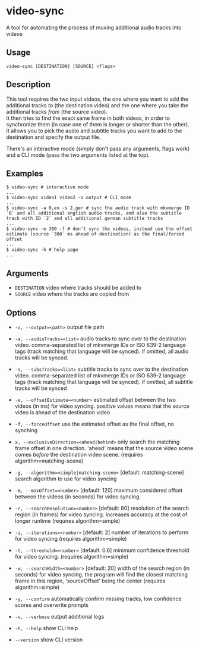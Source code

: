 # video-sync

A tool for automating the process of muxing additional audio tracks into videos

## Usage

```sh-session
video-sync [DESTINATION] [SOURCE] <flags>
```

## Description

This tool requires the two input videos, the one where you want to add the additional tracks *to* (the destination video) and the one where you take the additional tracks *from* (the source video).  
It then tries to find the exact same frame in both videos, in order to synchronize them (in case one of them is longer or shorter than the other).  
It allows you to pick the audio and subtitle tracks you want to add to the destination and specify the output file.

There's an interactive mode (simply don't pass any arguments, flags work) and a CLI mode (pass the two arguments listed at the top).

## Examples

```sh-session
$ video-sync # interactive mode
...
$ video-sync video1 video2 -o output # CLI mode
...
$ video-sync -a 0,en -s 2,ger # sync the audio track with mkvmerge ID `0` and all additional english audio tracks, and also the subtitle track with ID `2` and all additional german subtitle tracks
...
$ video-sync -e 300 -f # don't sync the videos, instead use the offset estimate (source `300` ms ahead of destination) as the final/forced offset
...
$ video-sync -h # help page
...
```

## Arguments

- `DESTINATION` video where tracks should be added to
- `SOURCE` video where the tracks are copied from

## Options

- `-o, --output=<path>` output file path

- `-a, --audioTracks=<list>` audio tracks to sync over to the destination video. comma-separated list of mkvmerge IDs or ISO 639-2 language tags (track matching that language will be synced). if omitted, all audio tracks will be synced.

- `-s, --subsTracks=<list>` subtitle tracks to sync over to the destination video. comma-separated list of mkvmerge IDs or ISO 639-2 language tags (track matching that language will be synced). if omitted, all subtitle tracks will be synced

- `-e, --offsetEstimate=<number>` estimated offset between the two videos (in ms) for video syncing. positive values means that the source video is ahead of the destination video

- `-f, --forceOffset` use the estimated offset as the final offset, no synching

- `x, --exclusiveDirection=<ahead|behind>` only search the matching frame offset in one direction. 'ahead' means that the source video scene comes *before* the destination video scene. (requires algorithm=matching-scene)

- `-g, --algorithm=<simple|matching-scene>` [default: matching-scene] search algorithm to use for video syncing

- `-m, --maxOffset=<number>` [default: 120] maximum considered offset between the videos (in seconds) for video syncing.

- `-r, --searchResolution=<number>` [default: 80] resolution of the search region (in frames) for video syncing. increases accuracy at the cost of longer runtime (requires algorithm=simple)
- `-i, --iterations=<number>` [default: 2] number of iterations to perform for video syncing (requires algorithm=simple)
- `-t, --threshold=<number>` [default: 0.6] minimum confidence threshold for video syncing. (requires algorithm=simple)
- `-w, --searchWidth=<number>` [default: 20] width of the search region (in seconds) for video syncing. the program will find the closest matching frame in this region, 'sourceOffset' being the center (requires algorithm=simple)

- `-y, --confirm` automatically confirm missing tracks, low confidence scores and overwrite prompts

- `-v, --verbose` output additional logs

- `-h, --help` show CLI help

- `--version` show CLI version

